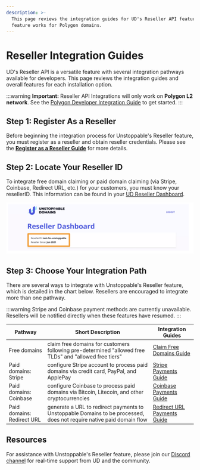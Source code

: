 ```yaml
---
description: >-
  This page reviews the integration guides for UD's Reseller API feature. This
  feature works for Polygon domains.
---
```


# Reseller Integration Guides

UD's Reseller API is a versatile feature with several integration pathways available for developers. This page reviews the integration guides and overall features for each installation option.

:::warning
**Important:** Reseller API Integrations will only work on **Polygon L2 network**. See the [Polygon Developer Integration Guide](../../polygon-l2-network/polygon-developer-integration.md) to get started.
:::

## Step 1: Register As a Reseller

Before beginning the integration process for Unstoppable's Reseller feature, you must register as a reseller and obtain reseller credentials. Please see the [**Register as a Reseller Guide**](../register-as-reseller.md) for more details.

## Step 2: Locate Your Reseller ID

To integrate free domain claiming or paid domain claiming (via Stripe, Coinbase, Redirect URL, etc.) for your customers, you must know your resellerID. This information can be found in your [UD Reseller Dashboard](https://unstoppabledomains.com/resellers).

![Location of ResellerID in UD Reseller Dashboard](/images/reseller-id.png)

## Step 3: Choose Your Integration Path

There are several ways to integrate with Unstoppable's Reseller feature, which is detailed in the chart below. Resellers are encouraged to integrate more than one pathway.

:::warning
Stripe and Coinbase payment methods are currently unavailable. Resellers will be notified directly when these features have resumed.
:::

| Pathway                    | Short Description                                                                                                    | Integration Guides                                            |
| -------------------------- | -------------------------------------------------------------------------------------------------------------------- | ------------------------------------------------------------- |
| Free domains               | claim free domains for customers following pre-determined "allowed free TLDs" and "allowed free tiers"               | [Claim Free Domains Guide](claim-free-domains-guide.md)       |
| Paid domains: Stripe       | configure Stripe account to process paid domains via credit card, PayPal, and ApplePay                               | [Stripe Payments Guide](stripe-payments-guide.md)             |
| Paid domains: Coinbase     | configure Coinbase to process paid domains via Bitcoin, Litecoin, and other cryptocurrencies                         | [Coinbase Payments Guide](coinbase-payments-guide.md)         |
| Paid domains: Redirect URL | generate a URL to redirect payments to Unstoppable Domains to be processed, does not require native paid domain flow | [Redirect URL Payments Guide](redirect-url-payments-guide.md) |

## Resources

For assistance with Unstoppable's Reseller feature, please join our [Discord channel](https://discord.gg/b6ZVxSZ9Hn) for real-time support from UD and the community.
